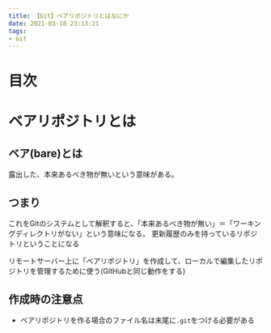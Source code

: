 ```yaml
---
title: 【Git】ベアリポジトリとはなにか
date: 2021-03-18 23:13:21
tags:
- Git
---
```

# 目次
<!-- toc -->

# ベアリポジトリとは
## ベア(bare)とは
露出した、本来あるべき物が無いという意味がある。

## つまり
これをGitのシステムとして解釈すると、「本来あるべき物が無い」＝「ワーキングディレクトリがない」という意味になる。
更新履歴のみを持っているリポジトリということになる

リモートサーバー上に「ベアリポジトリ」を作成して、ローカルで編集したリポジトリを管理するために使う(GitHubと同じ動作をする)

## 作成時の注意点
- ベアリポジトリを作る場合のファイル名は末尾に`.git`をつける必要がある
